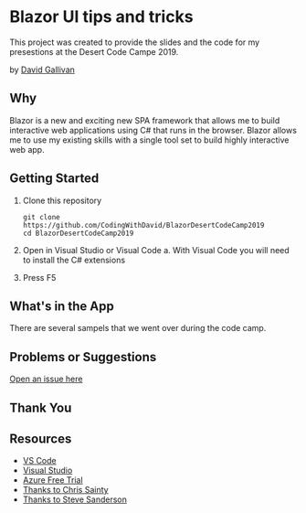 # Blazor UI tips and tricks

This project was created to provide the slides and the code for my presestions at the Desert Code Campe 2019.

by [David Gallivan](http://twitter.com/CodingwithDavid)


## Why

Blazor is a new and exciting new SPA framework that allows me to build interactive web applications using C# that runs in the browser.  Blazor allows me to use my existing skills with a single tool set to build highly interactive web app.

## Getting Started

1. Clone this repository

   ```Command Line
   git clone https://github.com/CodingWithDavid/BlazorDesertCodeCamp2019
   cd BlazorDesertCodeCamp2019
   ```

1.	Open in Visual Studio or Visual Code
a.	With Visual Code you will need to install the C# extensions
2.	Press F5

## What's in the App

There are several sampels that we went over during the code camp.


## Problems or Suggestions

[Open an issue here]( https://github.com/CodingWithDavid/BlazorDesertCodeCamp2019/issues)

## Thank You


## Resources

- [VS Code](https://code.visualstudio.com)
- [Visual Studio]( https://visualstudio.microsoft.com/)
- [Azure Free Trial](https://azure.microsoft.com/en-us/free/)
- [Thanks to Chris Sainty](https://chrissainty.com/)
- [Thanks to Steve Sanderson](https://blog.stevensanderson.com/)

